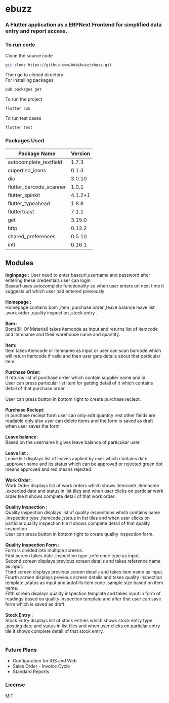 # ebuzz
### A Flutter application as a ERPNext Frontend for simplified data entry and report access.

### To run code
Clone the source code<br/>
```sh
git clone https://github.com/Ambibuzz/ebuzz.git
```
Then go to cloned directory<br/>
For installing packages<br/>
```sh
pub packages get
```
To run the project<br/>
```sh
flutter run
```
To run test cases<br/>
```sh
flutter test
```

### Packages Used

| Package Name            | Version       |
| ----------------------- | ------------- |
| autocomplete_textfield  | 1.7.3         |
| cupertino_icons         | 0.1.3         |
| dio                     | 3.0.10        |
| flutter_barcode_scanner | 1.0.1         |
| flutter_spinkit         | 4.1.2+1       |
| flutter_typeahead       | 1.8.8         |
| fluttertoast            | 7.1.1         |
| get                     | 3.15.0        |
| http                    | 0.12.2        |
| shared_preferences      | 0.5.10        |
| intl                    | 0.16.1        |

## Modules

**loginpage :**
User need to enter baseurl,username and password after entering these credentials user can login<br/>
Baseurl uses autocomplete functionality so when user enters url next time it suggests url which user had entered previously<br/><br/>
 **Homepage :**<br/>
 Homepage contains bom ,item ,purchase order ,leave balance leave list ,work order ,quality inspection ,stock entry .<br/><br/>
**Bom :**<br/>
Bom(Bill Of Material) takes itemcode as input and returns list of itemcode and itemname and their warehouse name and quantity.<br/><br/>
**Item:**<br/>
Item takes itemcode or itemname as input or user can scan barcode which will return itemcode if valid and then user gets details about that particular item.<br/><br/>
**Purchase Order:**<br/>
It returns list of purchase order which contain supplier name and id.<br/>
User can press particular list item for getting detail of it which contains detail of that purchase order.<br/><br/>
User can press button in bottom right to create purchase reciept.<br/><br/>
**Purchase Reciept:**<br/>
In purchase reciept form user can only edit quantity rest other fields are readable only also user can delete items and the form is saved as draft when user saves the form<br/><br/>
**Leave balance:**<br/>
Based on the username it gives leave balance of particukar user.<br/><br/>
**Leave list :**<br/>
Leave list displays list of leaves applied by user which contains date ,approver name  and its status which can be approved or rejected green dot means approved and red means rejected.<br/><br/>
**Work Order :**<br/>
Work Order displays list of work orders which shows itemcode ,itemname ,expected date and status in list tiles and when user clicks on particlar work order tile it shows complete detail of that work order.<br/><br/>
**Quality Inspection :**<br/>
Quality inspection displays list of quality inspections which contains name ,inspection type ,itemcode ,status in list tiles and when user clicks on particlar quality inspection tile it shows complete detail of that quality inspection<br/>
User can press button in bottom right to create quality inspection form.<br/><br/>
**Quality Inspection Form :**<br/>
Form is divided into multiple screens.<br/>
First screen takes date ,inspection type ,reference type as input.<br/>
Second screen displays previous screen details and takes reference name as input.<br/>
Third screen displays previous screen details and takes item name as input.<br/>
Fourth screen displays previous screen details and takes quality inspection template ,status as input and autofills item code ,sample size based on item name.<br/>
Fifth screen displays quality inspection template and takes input in form of readings based on quality inspection template and after that user can save form which is saved as draft.<br/><br/>
**Stock Entry :**<br/>
Stock Entry displays list of stock entries which shows stock entry type ,posting date and status in list tiles and when user clicks on particlar entry tile it shows complete detail of that stock entry.<br/><br/>

### Future Plans
* Configuration for iOS and Web
* Sales Order - Invoice Cycle
* Standard Reports

### License
MIT

